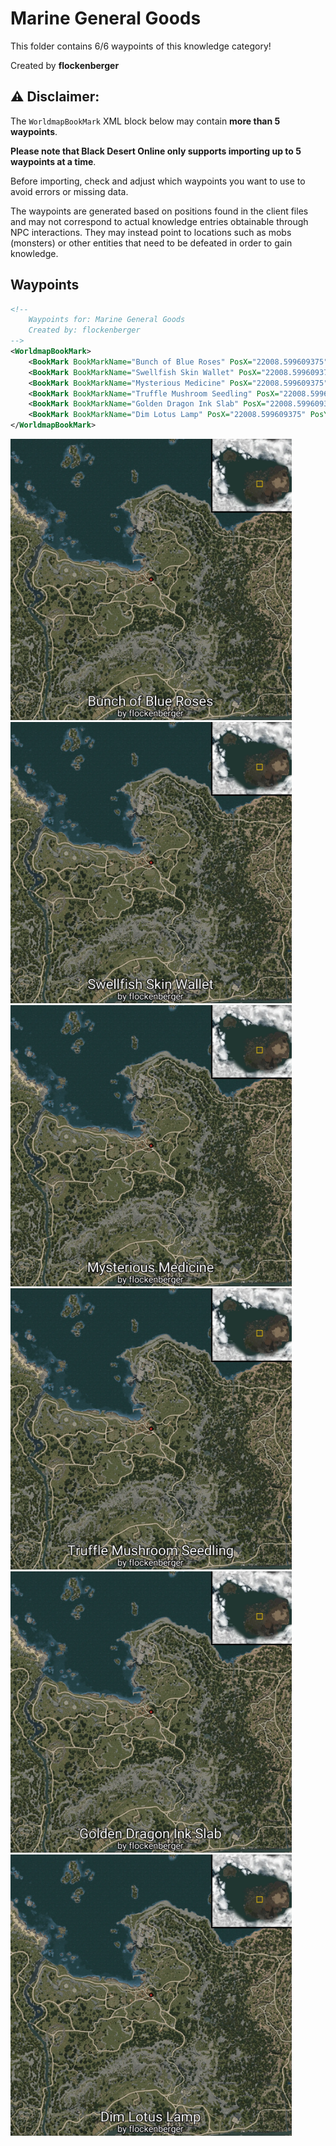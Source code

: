 # Marine General Goods

This folder contains 6/6 waypoints of this knowledge category!


Created by **flockenberger**

## ⚠️ Disclaimer:
The `WorldmapBookMark` XML block below may contain **more than 5 waypoints**.

**Please note that Black Desert Online only supports importing up to 5 waypoints at a time**.

Before importing, check and adjust which waypoints you want to use to avoid errors or missing data.

The waypoints are generated based on positions found in the client files and may not correspond to actual knowledge entries obtainable through NPC interactions.
They may instead point to locations such as mobs (monsters) or other entities that need to be defeated in order to gain knowledge.

## Waypoints
```xml
<!--
    Waypoints for: Marine General Goods
    Created by: flockenberger
-->
<WorldmapBookMark>
    <BookMark BookMarkName="Bunch of Blue Roses" PosX="22008.599609375" PosY="-6342.91015625" PosZ="76542.6015625" />
    <BookMark BookMarkName="Swellfish Skin Wallet" PosX="22008.599609375" PosY="-6342.91015625" PosZ="76542.6015625" />
    <BookMark BookMarkName="Mysterious Medicine" PosX="22008.599609375" PosY="-6342.91015625" PosZ="76542.6015625" />
    <BookMark BookMarkName="Truffle Mushroom Seedling" PosX="22008.599609375" PosY="-6342.91015625" PosZ="76542.6015625" />
    <BookMark BookMarkName="Golden Dragon Ink Slab" PosX="22008.599609375" PosY="-6342.91015625" PosZ="76542.6015625" />
    <BookMark BookMarkName="Dim Lotus Lamp" PosX="22008.599609375" PosY="-6342.91015625" PosZ="76542.6015625" />
</WorldmapBookMark>
```

<img src="./Marine General Goods_Bunch of Blue Roses_Preview.webp" width="450"/> <img src="./Marine General Goods_Swellfish Skin Wallet_Preview.webp" width="450"/> <img src="./Marine General Goods_Mysterious Medicine_Preview.webp" width="450"/> <img src="./Marine General Goods_Truffle Mushroom Seedling_Preview.webp" width="450"/> <img src="./Marine General Goods_Golden Dragon Ink Slab_Preview.webp" width="450"/> <img src="./Marine General Goods_Dim Lotus Lamp_Preview.webp" width="450"/> 